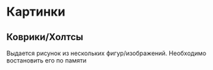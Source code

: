 # Картинки

## Коврики/Холтсы

Выдается рисунок из нескольких фигур/изображений. Необходимо востановить его по памяти
